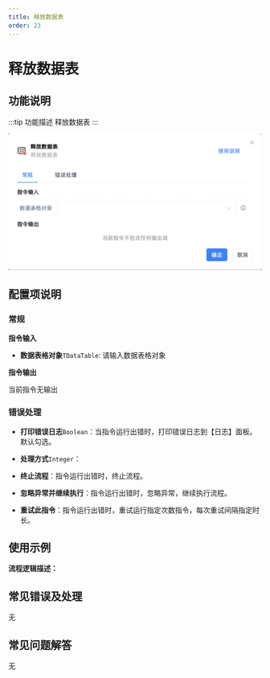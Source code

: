 ```yaml
---
title: 释放数据表
order: 23
---
```


# 释放数据表

## 功能说明

:::tip 功能描述
释放数据表
:::

![释放数据表](../../../assets/释放数据表_command.png)

## 配置项说明

### 常规

**指令输入**

- **数据表格对象**`TDataTable`: 请输入数据表格对象


**指令输出**

当前指令无输出

### 错误处理

- **打印错误日志**`Boolean`：当指令运行出错时，打印错误日志到【日志】面板。默认勾选。

- **处理方式**`Integer`：

 - **终止流程**：指令运行出错时，终止流程。

 - **忽略异常并继续执行**：指令运行出错时，忽略异常，继续执行流程。

 - **重试此指令**：指令运行出错时，重试运行指定次数指令，每次重试间隔指定时长。

## 使用示例

**流程逻辑描述：** 

## 常见错误及处理

无

## 常见问题解答

无

